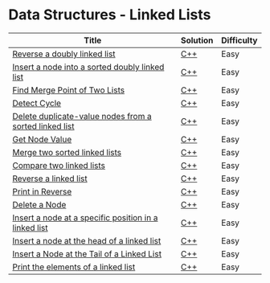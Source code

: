 # Data Structures - Linked Lists

| Title | Solution | Difficulty |
| ----- | -------- | ---------- |
| [Reverse a doubly linked list](https://www.hackerrank.com/challenges/reverse-a-doubly-linked-list) | [C++](./Reverse%20a%20doubly%20linked%20list/main.cpp) | Easy |
| [Insert a node into a sorted doubly linked list](https://www.hackerrank.com/challenges/insert-a-node-into-a-sorted-doubly-linked-list) | [C++](./Insert%20a%20node%20into%20a%20sorted%20doubly%20linked%20list/main.cpp) | Easy |
| [Find Merge Point of Two Lists](https://www.hackerrank.com/challenges/find-the-merge-point-of-two-joined-linked-lists) | [C++](./Find%20Merge%20Point%20of%20Two%20Lists/main.cpp) | Easy |
| [Detect Cycle](https://www.hackerrank.com/challenges/detect-whether-a-linked-list-contains-a-cycle) | [C++](./Detect%20Cycle/main.cpp) | Easy |
| [Delete duplicate-value nodes from a sorted linked list](https://www.hackerrank.com/challenges/delete-duplicate-value-nodes-from-a-sorted-linked-list) | [C++](./Delete%20duplicate-value%20nodes%20from%20a%20sorted%20linked%20list/main.cpp) | Easy |
| [Get Node Value](https://www.hackerrank.com/challenges/get-the-value-of-the-node-at-a-specific-position-from-the-tail) | [C++](./Get%20Node%20Value/main.cpp) | Easy |
| [Merge two sorted linked lists](https://www.hackerrank.com/challenges/merge-two-sorted-linked-lists) | [C++](./Merge%20two%20sorted%20linked%20lists/main.cpp) | Easy |
| [Compare two linked lists](https://www.hackerrank.com/challenges/compare-two-linked-lists) | [C++](./Compare%20two%20linked%20lists/main.cpp) | Easy |
| [Reverse a linked list](https://www.hackerrank.com/challenges/reverse-a-linked-list) | [C++](./Reverse%20a%20linked%20list/main.cpp) | Easy |
| [Print in Reverse](https://www.hackerrank.com/challenges/print-the-elements-of-a-linked-list-in-reverse) | [C++](./Print%20in%20Reverse/main.cpp) | Easy |
| [Delete a Node](https://www.hackerrank.com/challenges/delete-a-node-from-a-linked-list) | [C++](./Delete%20a%20Node/main.cpp) | Easy |
| [Insert a node at a specific position in a linked list](https://www.hackerrank.com/challenges/insert-a-node-at-a-specific-position-in-a-linked-list) | [C++](./Insert%20a%20node%20at%20a%20specific%20position%20in%20a%20linked%20list/main.cpp) | Easy |
| [Insert a node at the head of a linked list](https://www.hackerrank.com/challenges/insert-a-node-at-the-head-of-a-linked-list) | [C++](./Insert%20a%20node%20at%20the%20head%20of%20a%20linked%20list/main.cpp) | Easy |
| [Insert a Node at the Tail of a Linked List](https://www.hackerrank.com/challenges/insert-a-node-at-the-tail-of-a-linked-list) | [C++](./Insert%20a%20Node%20at%20the%20Tail%20of%20a%20Linked%20List/main.cpp) | Easy |
| [Print the elements of a linked list](https://www.hackerrank.com/challenges/print-the-elements-of-a-linked-list) | [C++](./Print%20the%20elements%20of%20a%20linked%20list/main.cpp) | Easy |
